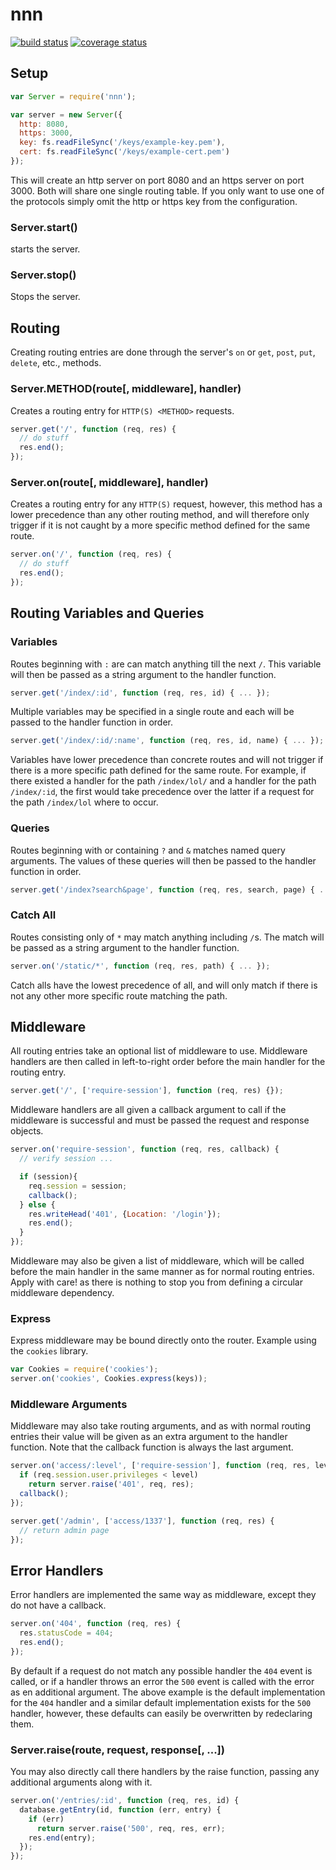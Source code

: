 # nnn
[![build status](https://secure.travis-ci.org/Thhethssmuz/nnn.svg)](http://travis-ci.org/Thhethssmuz/nnn)
[![coverage status](http://img.shields.io/coveralls/Thhethssmuz/nnn.svg)](https://coveralls.io/r/Thhethssmuz/nnn)

## Setup

```javascript
var Server = require('nnn');

var server = new Server({
  http: 8080,
  https: 3000,
  key: fs.readFileSync('/keys/example-key.pem'),
  cert: fs.readFileSync('/keys/example-cert.pem')
});
```

This will create an http server on port 8080 and an https server on port 3000. Both will share one single routing table. If you only want to use one of the protocols simply omit the http or https key from the configuration.

### Server.start()

starts the server.

### Server.stop()

Stops the server.

## Routing

Creating routing entries are done through the server's `on` or `get`, `post`, `put`, `delete`, etc., methods.

### Server.METHOD(route[, middleware], handler)

Creates a routing entry for `HTTP(S) <METHOD>` requests.

```javascript
server.get('/', function (req, res) {
  // do stuff
  res.end();
});
```

### Server.on(route[, middleware], handler)

Creates a routing entry for any `HTTP(S)` request, however, this method has a lower precedence than any other routing method, and will therefore only trigger if it is not caught by a more specific method defined for the same route.

```javascript
server.on('/', function (req, res) {
  // do stuff
  res.end();
});
```


## Routing Variables and Queries

### Variables

Routes beginning with `:` are can match anything till the next `/`. This variable will then be passed as a string argument to the handler function.

```javascript
server.get('/index/:id', function (req, res, id) { ... });
```

Multiple variables may be specified in a single route and each will be passed to the handler function in order.

```javascript
server.get('/index/:id/:name', function (req, res, id, name) { ... });
```

Variables have lower precedence than concrete routes and will not trigger if there is a more specific path defined for the same route. For example, if there existed a handler for the path `/index/lol/` and a handler for the path `/index/:id`, the first would take precedence over the latter if a request for the path `/index/lol` where to occur.

### Queries

Routes beginning with or containing `?` and `&` matches named query arguments. The values of these queries will then be passed to the handler function in order.

```javascript
server.get('/index?search&page', function (req, res, search, page) { ... });
```

### Catch All

Routes consisting only of `*` may match anything including `/`s. The match will be passed as a string argument to the handler function.

```javascript
server.on('/static/*', function (req, res, path) { ... });
```

Catch alls have the lowest precedence of all, and will only match if there is not any other more specific route matching the path.


## Middleware

All routing entries take an optional list of middleware to use. Middleware handlers are then called in left-to-right order before the main handler for the routing entry.

```javascript
server.get('/', ['require-session'], function (req, res) {});
```

Middleware handlers are all given a callback argument to call if the middleware is successful and must be passed the request and response objects.

```javascript
server.on('require-session', function (req, res, callback) {
  // verify session ...

  if (session){
    req.session = session;
    callback();
  } else {
    res.writeHead('401', {Location: '/login'});
    res.end();
  }
});
```

Middleware may also be given a list of middleware, which will be called before the main handler in the same manner as for normal routing entries. Apply with care! as there is nothing to stop you from defining a circular middleware dependency.

### Express

Express middleware may be bound directly onto the router. Example using the `cookies` library.

```javascript
var Cookies = require('cookies');
server.on('cookies', Cookies.express(keys));
```

### Middleware Arguments

Middleware may also take routing arguments, and as with normal routing entries their value will be given as an extra argument to the handler function. Note that the callback function is always the last argument.

```javascript
server.on('access/:level', ['require-session'], function (req, res, level, callback) {
  if (req.session.user.privileges < level)
    return server.raise('401', req, res);
  callback();
});

server.get('/admin', ['access/1337'], function (req, res) {
  // return admin page
});
```

## Error Handlers

Error handlers are implemented the same way as middleware, except they do not have a callback.

```javascript
server.on('404', function (req, res) {
  res.statusCode = 404;
  res.end();
});
```

By default if a request do not match any possible handler the `404` event is called, or if a handler throws an error the `500` event is called with the error as en additional argument. The above example is the default implementation for the `404` handler and a similar default implementation exists for the `500` handler, however, these defaults can easily be overwritten by redeclaring them.

### Server.raise(route, request, response[, ...])

You may also directly call there handlers by the raise function, passing any additional arguments along with it.

```javascript
server.on('/entries/:id', function (req, res, id) {
  database.getEntry(id, function (err, entry) {
    if (err)
      return server.raise('500', req, res, err);
    res.end(entry);
  });
});
```
